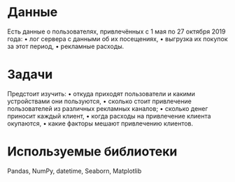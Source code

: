 # Данные
Есть данные о пользователях, привлечённых с 1 мая по 27 октября 2019 года:
•	лог сервера с данными об их посещениях,
•	выгрузка их покупок за этот период,
•	рекламные расходы.
# Задачи
Предстоит изучить:
•	откуда приходят пользователи и какими устройствами они пользуются,
•	сколько стоит привлечение пользователей из различных рекламных каналов;
•	сколько денег приносит каждый клиент,
•	когда расходы на привлечение клиента окупаются,
•	какие факторы мешают привлечению клиентов.
# Используемые библиотеки
Pandas, NumPy, datetime, Seaborn, Matplotlib
